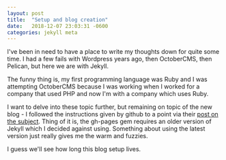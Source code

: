 ```yaml
---
layout: post
title:  "Setup and blog creation"
date:   2018-12-07 23:03:31 -0600
categories: jekyll meta
---
```



I've been in need to have a place to write my thoughts down for quite some time. I had a few fails with Wordpress years 
ago, then OctoberCMS, then Pelican, but here we are with Jekyll.

The funny thing is, my first programming language was Ruby and I was attempting OctoberCMS because I was working
when I worked for a company that used PHP and now I'm with a company which uses Ruby. 

I want to delve into these topic further, but remaining on topic of the new blog -
I followed the instructions given by github to a point via their [post on the subject][github-article]. Thing of it is,
the gh-pages gem requires an older version of Jekyll which I decided against using. Something about using the latest 
version just really gives me the warm and fuzzies.

I guess we'll see how long this blog setup lives.

[github-article]: https://help.github.com/articles/setting-up-your-github-pages-site-locally-with-jekyll/